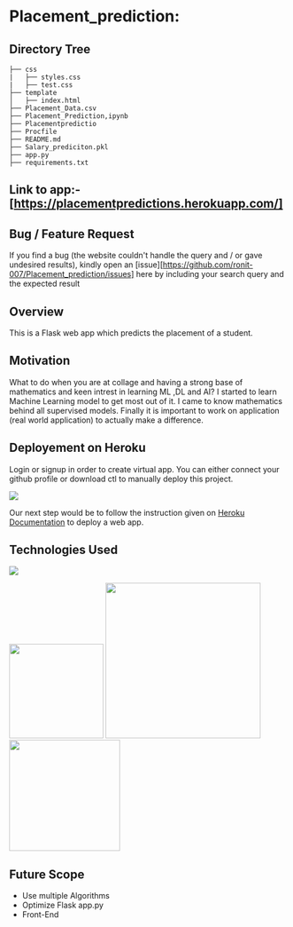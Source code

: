 # Placement_prediction:

## Directory Tree 

    ├── css 
    |   ├── styles.css
    |   ├── test.css
    ├── template
    │   ├── index.html
    ├── Placement_Data.csv
    ├── Placement_Prediction,ipynb
    ├── Placementpredictio
    ├── Procfile
    ├── README.md
    ├── Salary_prediciton.pkl
    ├── app.py
    ├── requirements.txt

## Link to app:- [https://placementpredictions.herokuapp.com/]

## Bug / Feature Request

If you find a bug (the website couldn't handle the query and / or gave undesired results), kindly open an [issue][https://github.com/ronit-007/Placement_prediction/issues] here by including your search query and the expected result







## Overview
This is a Flask web app which predicts the placement of a student.

## Motivation
What to do when you are at collage and having a strong base of mathematics and keen intrest in learning ML ,DL and AI? I started to learn Machine Learning model to get most out of it. I came to know mathematics behind all supervised models. Finally it is important to work on application (real world application) to actually make a difference.




## Deployement on Heroku
Login or signup in order to create virtual app. You can either connect your github profile or download ctl to manually deploy this project.

[![](https://i.imgur.com/dKmlpqX.png)](https://heroku.com)

Our next step would be to follow the instruction given on [Heroku Documentation](https://devcenter.heroku.com/articles/getting-started-with-python) to deploy a web app.



## Technologies Used

![](https://forthebadge.com/images/badges/made-with-python.svg)

[<img target="_blank" src="https://flask.palletsprojects.com/en/1.1.x/_images/flask-logo.png" width=170>](https://flask.palletsprojects.com/en/1.1.x/) [<img target="_blank" src="https://number1.co.za/wp-content/uploads/2017/10/gunicorn_logo-300x85.png" width=280>](https://gunicorn.org) [<img target="_blank" src="https://scikit-learn.org/stable/_static/scikit-learn-logo-small.png" width=200>](https://scikit-learn.org/stable/) 




## Future Scope

* Use multiple Algorithms
* Optimize Flask app.py
* Front-End
